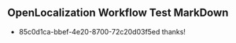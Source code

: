 ## OpenLocalization Workflow Test MarkDown
* 85c0d1ca-bbef-4e20-8700-72c20d03f5ed thanks!

<!--HONumber=Aug16_HO3-->


